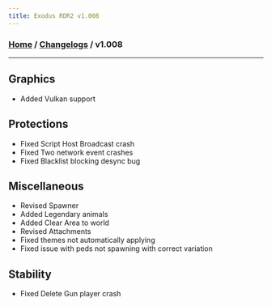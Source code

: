 ```yaml
---
title: Exodus RDR2 v1.008
---
```

### [Home](../../index.md) / [Changelogs](../Changelogs.md) / v1.008
---
## Graphics
- Added Vulkan support

## Protections
- Fixed Script Host Broadcast crash
- Fixed Two network event crashes
- Fixed Blacklist blocking desync bug

## Miscellaneous
- Revised Spawner
- Added Legendary animals
- Added Clear Area to world
- Revised Attachments
- Fixed themes not automatically applying
- Fixed issue with peds not spawning with correct variation

## Stability
- Fixed Delete Gun player crash
